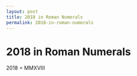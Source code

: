 ```yaml
---
layout: post
title: 2018 in Roman Numerals
permalink: 2018-in-roman-numerals
---
```


# 2018 in Roman Numerals

2018 = MMXVIII
